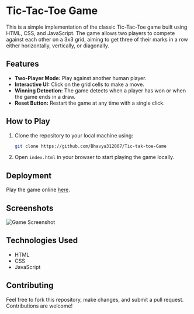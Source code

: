 # Tic-Tac-Toe Game

This is a simple implementation of the classic Tic-Tac-Toe game built using HTML, CSS, and JavaScript. The game allows two players to compete against each other on a 3x3 grid, aiming to get three of their marks in a row either horizontally, vertically, or diagonally.

## Features

- **Two-Player Mode:** Play against another human player.
- **Interactive UI:** Click on the grid cells to make a move.
- **Winning Detection:** The game detects when a player has won or when the game ends in a draw.
- **Reset Button:** Restart the game at any time with a single click.

## How to Play

1. Clone the repository to your local machine using:
    ```bash
    git clone https://github.com/Bhavya312007/Tic-tak-toe-Game
    ```
2. Open `index.html` in your browser to start playing the game locally.

## Deployment

Play the game online [here](https://bhavya312007.github.io/Tic-tak-toe-Game/).

## Screenshots

![Game Screenshot](https://github.com/user-attachments/assets/094d1698-9a25-40af-a3db-cbd4aa412b61)


## Technologies Used

- HTML
- CSS
- JavaScript

## Contributing

Feel free to fork this repository, make changes, and submit a pull request. Contributions are welcome!

